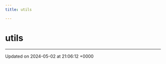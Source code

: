 ```yaml
---
title: utils

---
```


# utils








-------------------------------

Updated on 2024-05-02 at 21:06:12 +0000